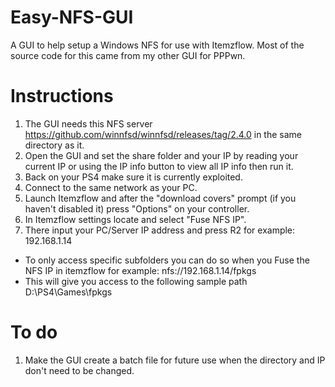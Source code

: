 # Easy-NFS-GUI
A GUI to help setup a Windows NFS for use with Itemzflow.
Most of the source code for this came from my other GUI for PPPwn. 

# Instructions  
1. The GUI needs this NFS server https://github.com/winnfsd/winnfsd/releases/tag/2.4.0 in the same directory as it. 
2. Open the GUI and set the share folder and your IP by reading your current IP or using the IP info button to view all IP info then run it. 
3. Back on your PS4 make sure it is currently exploited.
4. Connect to the same network as your PC.
5. Launch Itemzflow and after the "download covers" prompt (if you haven't disabled it) press "Options" on your controller.
6. In Itemzflow settings locate and select "Fuse NFS IP".
7. There input your PC/Server IP address and press R2 for example: 192.168.1.14
* To only access specific subfolders you can do so when you Fuse the NFS IP in itemzflow for example: nfs://192.168.1.14/fpkgs
* This will give you access to the following sample path D:\PS4\Games\fpkgs

# To do 
1. Make the GUI create a batch file for future use when the directory and IP don't need to be changed.